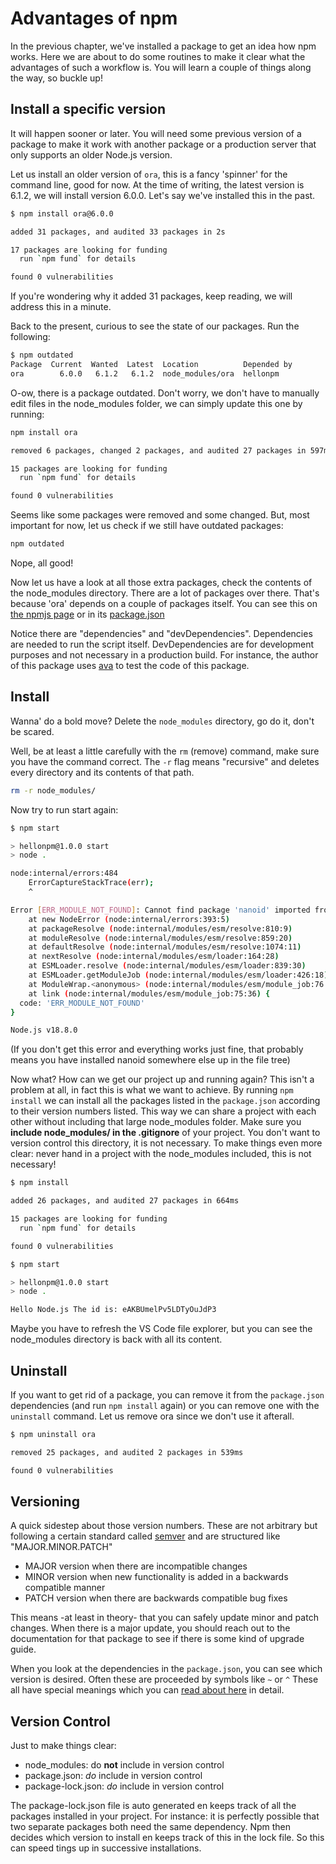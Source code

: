 # Advantages of npm

In the previous chapter, we've installed a package to get an idea how npm works. Here we are about to do some routines to make it clear what the advantages of such a workflow is. You will learn a couple of things along the way, so buckle up!

## Install a specific version

It will happen sooner or later. You will need some previous version of a package to make it work with another package or a production server that only supports an older Node.js version.

Let us install an older version of `ora`, this is a fancy 'spinner' for the command line, good for now. At the time of writing, the latest version is 6.1.2, we will install version 6.0.0. Let's say we've installed this in the past.

```bash
$ npm install ora@6.0.0

added 31 packages, and audited 33 packages in 2s

17 packages are looking for funding
  run `npm fund` for details

found 0 vulnerabilities
```

If you're wondering why it added 31 packages, keep reading, we will address this in a minute.

Back to the present, curious to see the state of our packages. Run the following:

```bash
$ npm outdated
Package  Current  Wanted  Latest  Location          Depended by
ora        6.0.0   6.1.2   6.1.2  node_modules/ora  hellonpm
```

O-ow, there is a package outdated. Don't worry, we don't have to manually edit files in the node_modules folder, we can simply update this one by running:

```bash
npm install ora

removed 6 packages, changed 2 packages, and audited 27 packages in 597ms

15 packages are looking for funding
  run `npm fund` for details

found 0 vulnerabilities
```

Seems like some packages were removed and some changed. But, most important for now, let us check if we still have outdated packages:

```bash
npm outdated
```

Nope, all good!

Now let us have a look at all those extra packages, check the contents of the node_modules directory. There are a lot of packages over there. That's because 'ora' depends on a couple of packages itself. You can see this on [the npmjs page](https://www.npmjs.com/package/ora?activeTab=dependencies) or in its [package.json](https://github.com/sindresorhus/ora/blob/main/package.json)

Notice there are "dependencies" and "devDependencies". Dependencies are needed to run the script itself. DevDependencies are for development purposes and not necessary in a production build. For instance, the author of this package uses [ava](https://www.npmjs.com/package/ava) to test the code of this package.

## Install

Wanna' do a bold move? Delete the `node_modules` directory, go do it, don't be scared.

Well, be at least a little carefully with the `rm` (remove) command, make sure you have the command correct. The `-r` flag means "recursive" and deletes every directory and its contents of that path.

```bash
rm -r node_modules/
```

Now try to run start again:

```bash
$ npm start

> hellonpm@1.0.0 start
> node .

node:internal/errors:484
    ErrorCaptureStackTrace(err);
    ^

Error [ERR_MODULE_NOT_FOUND]: Cannot find package 'nanoid' imported from /Users/demouser/hellonpm/index.js
    at new NodeError (node:internal/errors:393:5)
    at packageResolve (node:internal/modules/esm/resolve:810:9)
    at moduleResolve (node:internal/modules/esm/resolve:859:20)
    at defaultResolve (node:internal/modules/esm/resolve:1074:11)
    at nextResolve (node:internal/modules/esm/loader:164:28)
    at ESMLoader.resolve (node:internal/modules/esm/loader:839:30)
    at ESMLoader.getModuleJob (node:internal/modules/esm/loader:426:18)
    at ModuleWrap.<anonymous> (node:internal/modules/esm/module_job:76:40)
    at link (node:internal/modules/esm/module_job:75:36) {
  code: 'ERR_MODULE_NOT_FOUND'
}

Node.js v18.8.0
```

(If you don't get this error and everything works just fine, that probably means you have installed nanoid somewhere else up in the file tree)

Now what? How can we get our project up and running again? This isn't a problem at all, in fact this is what we want to achieve. By running `npm install` we can install all the packages listed in the `package.json` according to their version numbers listed. This way we can share a project with each other without including that large node_modules folder. Make sure you **include node_modules/ in the .gitignore** of your project. You don't want to version control this directory, it is not necessary.
To make things even more clear: never hand in a project with the node_modules included, this is not necessary!

```bash
$ npm install

added 26 packages, and audited 27 packages in 664ms

15 packages are looking for funding
  run `npm fund` for details

found 0 vulnerabilities

$ npm start

> hellonpm@1.0.0 start
> node .

Hello Node.js The id is: eAKBUmelPv5LDTyOuJdP3
```

Maybe you have to refresh the VS Code file explorer, but you can see the node_modules directory is back with all its content.

## Uninstall

If you want to get rid of a package, you can remove it from the `package.json` dependencies (and run `npm install` again) or you can remove one with the `uninstall` command. Let us remove ora since we don't use it afterall.

```bash
$ npm uninstall ora

removed 25 packages, and audited 2 packages in 539ms

found 0 vulnerabilities
```

## Versioning

A quick sidestep about those version numbers. These are not arbitrary but following a certain standard called [semver](https://semver.org/) and are structured like "MAJOR.MINOR.PATCH"

- MAJOR version when there are incompatible changes
- MINOR version when new functionality is added in a backwards compatible manner
- PATCH version when there are backwards compatible bug fixes

This means -at least in theory- that you can safely update minor and patch changes. When there is a major update, you should reach out to the documentation for that package to see if there is some kind of upgrade guide.

When you look at the dependencies in the `package.json`, you can see which version is desired. Often these are proceeded by symbols like `~` or `^` These all have special meanings which you can [read about here](https://github.com/npm/node-semver#versions) in detail.

## Version Control

Just to make things clear:

- node_modules: do **not** include in version control
- package.json: _do_ include in version control
- package-lock.json: _do_ include in version control

The package-lock.json file is auto generated en keeps track of all the packages installed in your project. For instance: it is perfectly possible that two separate packages both need the same dependency. Npm then decides which version to install en keeps track of this in the lock file. So this can speed tings up in successive installations.
